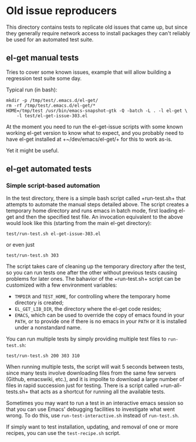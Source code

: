 # Old issue reproducers

This directory contains tests to replicate old issues that came up,
but since they generally require network access to install packages
they can't reliably be used for an automated test suite.

## el-get manual tests

Tries to cover some known issues, example that will allow building a
regression test suite some day.

Typical run (in bash):

    mkdir -p /tmp/test/.emacs.d/el-get/
    rm -rf /tmp/test/.emacs.d/el-get/*
    HOME=/tmp/test /usr/bin/emacs-snapshot-gtk -Q -batch -L . -l el-get \
        -l test/el-get-issue-303.el

At the moment you need to run the el-get-issue scripts with some known
working el-get version to know what to expect, and you probably need
to have el-get installed at +~/dev/emacs/el-get/+ for this to work
as-is.

Yet it might be useful.

## el-get automated tests

### Simple script-based automation

In the test directory, there is a simple bash script called
+run-test.sh+ that attempts to automate the manual steps detailed
above. The script creates a temporary home directory and runs emacs in
batch mode, first loading el-get and then the specified test file. An
invocation equivalent to the above would look like this (starting from
the main el-get directory):

    test/run-test.sh el-get-issue-303.el

or even just

    test/run-test.sh 303

The script takes care of cleaning up the temporary directory after the
test, so you can run tests one after the other without previous tests
causing problems for later ones. The bahavior of the +run-test.sh+
script can be customized with a few environment variables:

- `TMPDIR` and `TEST_HOME`, for controlling where the temporary home
  directory is created;
- `EL_GET_LIB_DIR`, the directory where the el-get code resides;
- `EMACS`, which can be used to override the copy of emacs found in
  your `PATH`, or to provide one if there is no emacs in your `PATH`
  or it is installed under a nonstandard name.

You can run multiple tests by simply providing multiple test files to
`run-test.sh`:

    test/run-test.sh 200 303 310

When running multiple tests, the script will wait 5 seconds between
tests, since many tests involve downloading files from the same few
servers (Github, emacswiki, etc.), and it is impolite to
download a large number of files in rapid succession just for
testing. There is a script called +run-all-tests.sh+ that acts as a
shortcut for running all the available tests.

Sometimes you may want to run a test in an interactive emacs session
so that you can use Emacs' debugging facilities to investigate what
went wrong. To do this, use `run-test-interactive.sh` instead of
`run-test.sh`.

If simply want to test installation, updating, and removal of one or
more recipes, you can use the `test-recipe.sh` script.
